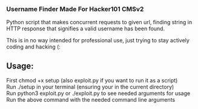 ### Username Finder Made For Hacker101 CMSv2

Python script that makes concurrent requests to given url, finding string in HTTP response that signifies a valid username has been found.

This is in no way intended for professional use, just trying to stay actively coding and hacking (:

## Usage:

First chmod +x setup (also exploit.py if you want to run it as a script)  
Run ./setup in your terminal (ensuring your in the current directory)  
Run python3 exploit.py or ./exploit.py to see needed arguments for usage  
Run the above command with the needed command line arguments  
